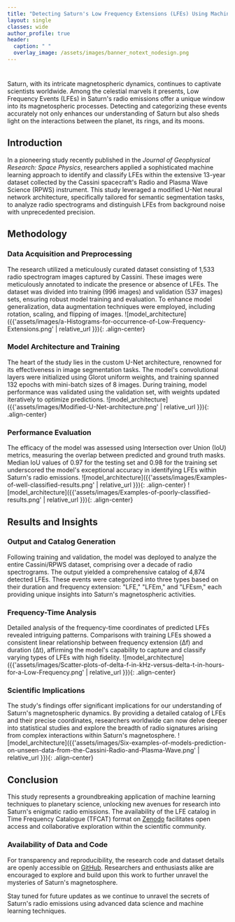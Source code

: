 ```yaml
---
title: "Detecting Saturn's Low Frequency Extensions (LFEs) Using Machine Learning"
layout: single
classes: wide
author_profile: true
header:
  caption: " "
  overlay_image: /assets/images/banner_notext_nodesign.png
---
```

# 
Saturn, with its intricate magnetospheric dynamics, continues to captivate scientists worldwide. Among the celestial marvels it presents, Low Frequency Events (LFEs) in Saturn's radio emissions offer a unique window into its magnetospheric processes. Detecting and categorizing these events accurately not only enhances our understanding of Saturn but also sheds light on the interactions between the planet, its rings, and its moons.

## Introduction

In a pioneering study recently published in the *Journal of Geophysical Research: Space Physics*, researchers applied a sophisticated machine learning approach to identify and classify LFEs within the extensive 13-year dataset collected by the Cassini spacecraft's Radio and Plasma Wave Science (RPWS) instrument. This study leveraged a modified U-Net neural network architecture, specifically tailored for semantic segmentation tasks, to analyze radio spectrograms and distinguish LFEs from background noise with unprecedented precision.

## Methodology

### Data Acquisition and Preprocessing

The research utilized a meticulously curated dataset consisting of 1,533 radio spectrogram images captured by Cassini. These images were meticulously annotated to indicate the presence or absence of LFEs. The dataset was divided into training (996 images) and validation (537 images) sets, ensuring robust model training and evaluation. To enhance model generalization, data augmentation techniques were employed, including rotation, scaling, and flipping of images.
![model_architecture]({{'assets/images/a-Histograms-for-occurrence-of-Low-Frequency-Extensions.png' | relative_url }}){: .align-center}
### Model Architecture and Training

The heart of the study lies in the custom U-Net architecture, renowned for its effectiveness in image segmentation tasks. The model's convolutional layers were initialized using Glorot uniform weights, and training spanned 132 epochs with mini-batch sizes of 8 images. During training, model performance was validated using the validation set, with weights updated iteratively to optimize predictions.
![model_architecture]({{'assets/images/Modified-U-Net-architecture.png' | relative_url }}){: .align-center}
### Performance Evaluation

The efficacy of the model was assessed using Intersection over Union (IoU) metrics, measuring the overlap between predicted and ground truth masks. Median IoU values of 0.97 for the testing set and 0.98 for the training set underscored the model's exceptional accuracy in identifying LFEs within Saturn's radio emissions.
![model_architecture]({{'assets/images/Examples-of-well-classified-results.png' | relative_url }}){: .align-center}
![model_architecture]({{'assets/images/Examples-of-poorly-classified-results.png' | relative_url }}){: .align-center}
## Results and Insights

### Output and Catalog Generation

Following training and validation, the model was deployed to analyze the entire Cassini/RPWS dataset, comprising over a decade of radio spectrograms. The output yielded a comprehensive catalog of 4,874 detected LFEs. These events were categorized into three types based on their duration and frequency extension: "LFE," "LFEm," and "LFEsm," each providing unique insights into Saturn's magnetospheric activities.

### Frequency-Time Analysis

Detailed analysis of the frequency-time coordinates of predicted LFEs revealed intriguing patterns. Comparisons with training LFEs showed a consistent linear relationship between frequency extension (Δf) and duration (Δt), affirming the model's capability to capture and classify varying types of LFEs with high fidelity.
![model_architecture]({{'assets/images/Scatter-plots-of-delta-f-in-kHz-versus-delta-t-in-hours-for-a-Low-Frequency.png' | relative_url }}){: .align-center}

### Scientific Implications

The study's findings offer significant implications for our understanding of Saturn's magnetospheric dynamics. By providing a detailed catalog of LFEs and their precise coordinates, researchers worldwide can now delve deeper into statistical studies and explore the breadth of radio signatures arising from complex interactions within Saturn's magnetosphere.
![model_architecture]({{'assets/images/Six-examples-of-models-prediction-on-unseen-data-from-the-Cassini-Radio-and-Plasma-Wave.png' | relative_url }}){: .align-center}

## Conclusion

This study represents a groundbreaking application of machine learning techniques to planetary science, unlocking new avenues for research into Saturn's enigmatic radio emissions. The availability of the LFE catalog in Time Frequency Catalogue (TFCAT) format on [Zenodo](https://zenodo.org/record/8314868) facilitates open access and collaborative exploration within the scientific community.

### Availability of Data and Code

For transparency and reproducibility, the research code and dataset details are openly accessible on [GitHub](https://github.com/elodwyer1/Unet_Application_to_Saturn_Kilometric_Radiation). Researchers and enthusiasts alike are encouraged to explore and build upon this work to further unravel the mysteries of Saturn's magnetosphere.

Stay tuned for future updates as we continue to unravel the secrets of Saturn's radio emissions using advanced data science and machine learning techniques.

